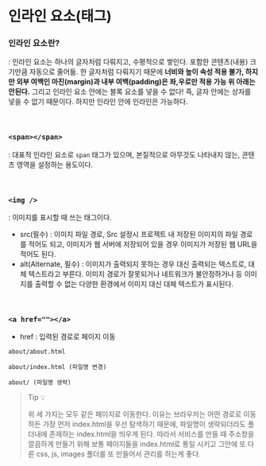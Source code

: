 # 인라인 요소(태그)

### 인라인 요소란?

: 인라인 요소는 하나의 글자처럼 다뤄지고, 수평적으로 쌓인다. 포함한 콘텐츠(내용) 크기만큼 자동으로 줄어듦. 한 글자처럼 다뤄지기 때문에 **너비와 높이 속성 적용 불가, 하지만 외부 여백인 마진(margin)과 내부 여백(padding)은 좌,우로만 적용 가능 위 아래는 안된다.** 그리고 인라인 요소 안에는 블록 요소를 넣을 수 없다! 즉, 글자 안에는 상자를 넣을 수 없기 때문이다. 하지만 인라인 안에 인라인은 가능하다.

<br>

### `<span></span>`

: 대표적 인라인 요소로 `span` 태그가 있으며, 본질적으로 아무것도 나타내지 않는, 콘텐츠 영역을 설정하는 용도이다.

<br>

### `<img />`

: 이미지를 표시할 때 쓰는 태그이다.

- src(필수) : 이미지 파일 경로, Src 설정시 프로젝트 내 저장된 이미지의 파일 경로를 적어도 되고, 이미지가 웹 서버에 저장되어 있을 경우 이미지가 저장된 웹 URL을 적어도 된다.
- alt(Alternate, 필수) : 이미지가 출력되지 못하는 경우 대신 출력되는 텍스트로, 대체 텍스트라고 부른다. 이미지 경로가 잘못되거나 네트워크가 불안정하거나 등 이미지를 출력할 수 없는 다양한 환경에서 이미지 대신 대체 텍스트가 표시된다.

<br>

### `<a href=""></a>`

- href : 입력된 경로로 페이지 이동

```
about/about.html

about/index.html (파일명 변경)

about/ (파일명 생략)
```
  
> Tip 💡
>
> 위 세 가지는 모두 같은 페이지로 이동한다. 이유는 브라우저는 어떤 경로로 이동하든 가장 먼저 index.html을 우선 탐색하기 때문에, 파일명이 생략되더라도 폴더내에 존재하는 index.html을 띄우게 된다. 따라서 서비스를 만들 때 주소창을 깔끔하게 만들기 위해 보통 페이지들을 index.html로 통일 시키고 그안에 또 다른 css, js, images 폴더를 또 만들어서 관리를 하는게 좋다.
